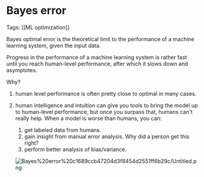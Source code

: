 # Bayes error

Tags: [[ML optimization]]

Bayes optimal error is the theoretical limit to the performance of a machine learning system, given the input data. 

Progress in the performance of a machine learning system is rather fast until you reach human-level performance, after which it slows down and asymptotes. 

Why? 

1. human level performance is often pretty close to optimal in many cases.
2. human intelligence and intuition can give you tools to bring the model up to human-level performance, but once you surpass that, humans can't really help. When a model is worse than humans, you can:
	1. get labeled data from humans. 
	2. gain insight from manual error analysis. Why did a person get this right?
	3. perform better analysis of bias/variance. 
    
    
    ![Bayes%20error%20c1689ccb47204d3f8454d2551ff6b29c/Untitled.png](Media/Untitled%202.png)